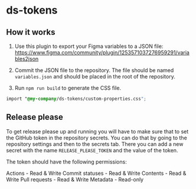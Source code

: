 # ds-tokens

## How it works

1. Use this plugin to export your Figma variables to a JSON file: https://www.figma.com/community/plugin/1253571037276959291/variables2json

2. Commit the JSON file to the repository. The file should be named `variables.json` and should be placed in the root of the repository.

3. Run `npm run build` to generate the CSS file.

```css
import "@my-company/ds-tokens/custom-properties.css";
```

## Release please

To get release please up and running you will have to make sure that to set the GitHub token in the repository secrets. You can do that by going to the repository settings and then to the secrets tab. There you can add a new secret with the name `RELEASE_PLEASE_TOKEN` and the value of the token.

The token should have the following permissions:

Actions - Read & Write
Commit statuses - Read & Write
Contents - Read & Write
Pull requests - Read & Write
Metadata - Read-only
